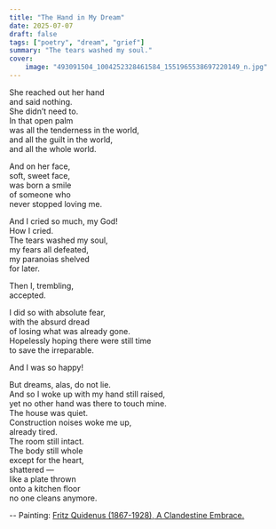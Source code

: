 ```yaml
---
title: "The Hand in My Dream"
date: 2025-07-07
draft: false
tags: ["poetry", "dream", "grief"]
summary: "The tears washed my soul."
cover:
    image: "493091504_1004252328461584_1551965538697220149_n.jpg"
---
```


She reached out her hand<br>
and said nothing.<br>
She didn’t need to.<br>
In that open palm<br>
was all the tenderness in the world,<br>
and all the guilt in the world,<br>
and all the whole world.<br>

And on her face,<br>
soft, sweet face,<br>
was born a smile<br>
of someone who<br>
never stopped loving me.<br>

And I cried so much, my God!<br>
How I cried.<br>
The tears washed my soul,<br>
my fears all defeated,<br>
my paranoias shelved<br>
for later.<br>

Then I, trembling,<br>
accepted.<br>

I did so with absolute fear,<br>
with the absurd dread<br>
of losing what was already gone.<br>
Hopelessly hoping there were still time<br>
to save the irreparable.<br>

And I was so happy!<br>

But dreams, alas, do not lie.<br>
And so I woke up with my hand still raised,<br>
yet no other hand was there to touch mine.<br>
The house was quiet.<br>
Construction noises woke me up,<br>
already tired.<br>
The room still intact.<br>
The body still whole<br>
except for the heart,<br>
shattered —<br>
like a plate thrown<br>
onto a kitchen floor<br>
no one cleans anymore.

--
Painting: [Fritz Quidenus (1867-1928), A Clandestine Embrace.](https://www.invaluable.com/auction-lot/a-clandestine-embrace-88-c-dohvg4k87s)